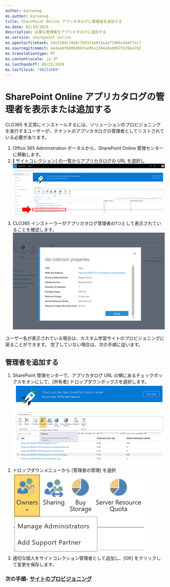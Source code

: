 ```yaml
---
author: karuanag
ms.author: karuanag
title: SharePoint Online アプリカタログに管理者を追加する
ms.date: 02/10/2019
description: 必要な管理者をアプリカタログに追加する
ms.service: sharepoint online
ms.openlocfilehash: 24e22ddc74d6c7b9311e031eaef296bcdd4ffacf
ms.sourcegitcommit: ee4aebf60893887ae95a1294a9ad8975539ea762
ms.translationtype: MT
ms.contentlocale: ja-JP
ms.lasthandoff: 09/23/2020
ms.locfileid: "48233509"
---
```

# <a name="view-or-add-an-administrator-to-your-sharepoint-online-app-catalog"></a>SharePoint Online アプリカタログの管理者を表示または追加する

CLO365 を正常にインストールするには、ソリューションのプロビジョニングを実行するユーザーが、テナントのアプリカタログの管理者としてリストされている必要があります。

1. Office 365 Administration ポータルから、SharePoint Online 管理センターに移動します。
1. **[** サイトコレクション] の一覧からアプリカタログの URL を選択し ![appadmin_url.png](media/appadmin_url.png)
1. CLO365 インストーラーがアプリカタログ管理者の1つとして表示されていることを確認します。
![appadmin_dialog.png](media/appadmin_dialog.png)

ユーザー名が表示されている場合は、カスタム学習サイトのプロビジョニングに戻ることができます。  完了していない場合は、次の手順に従います。 

## <a name="add-an-administrator"></a>管理者を追加する

1. SharePoint 管理センターで、アプリカタログ URL の横にあるチェックボックスをオンにして、[所有者] ドロップダウンボックスを選択します。
![appadmin_owner.png](media/appadmin_owner.png)
1. ドロップダウンメニューから [管理者の管理] を選択 ![appadmin_owner.png](media/appadmin_manage.png)
1. 適切な個人をサイトコレクション管理者として追加し、[OK] をクリックして変更を保存します。

### <a name="next-steps---site-provisioning"></a>次の手順- [サイトのプロビジョニング](installsitepackage.md)

